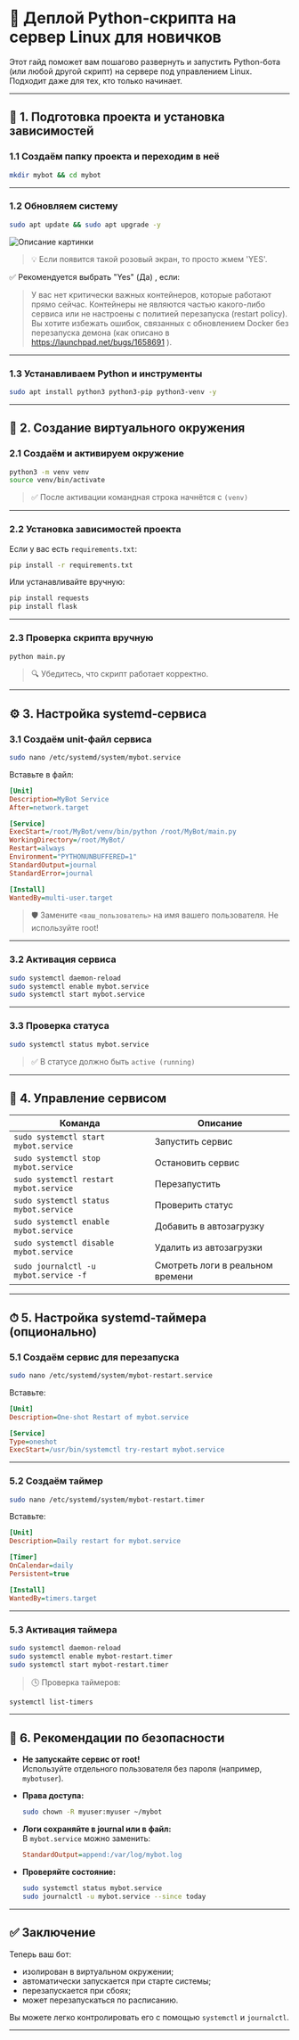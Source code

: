 # 🚀 Деплой Python-скрипта на сервер Linux для новичков

Этот гайд поможет вам пошагово развернуть и запустить Python-бота (или любой другой скрипт) на сервере под управлением Linux. Подходит даже для тех, кто только начинает.

---

## 📁 1. Подготовка проекта и установка зависимостей

### 1.1 Создаём папку проекта и переходим в неё

```bash
mkdir mybot && cd mybot
```

---

### 1.2 Обновляем систему

```bash
sudo apt update && sudo apt upgrade -y
```
![Описание картинки](images/1gv93jds3231.png)

> 💡 Если появится такой розовый экран, то просто жмем 'YES'.

✅ Рекомендуется выбрать "Yes" (Да) , если:
> У вас нет критически важных контейнеров, которые работают прямо сейчас.
> Контейнеры не являются частью какого-либо сервиса или не настроены с политией перезапуска (restart policy).
> Вы хотите избежать ошибок, связанных с обновлением Docker без перезапуска демона (как описано в https://launchpad.net/bugs/1658691 ).

---

### 1.3 Устанавливаем Python и инструменты

```bash
sudo apt install python3 python3-pip python3-venv -y
```

---

## 🐍 2. Создание виртуального окружения

### 2.1 Создаём и активируем окружение

```bash
python3 -m venv venv
source venv/bin/activate
```

> ✅ После активации командная строка начнётся с `(venv)`

---

### 2.2 Установка зависимостей проекта

Если у вас есть `requirements.txt`:

```bash
pip install -r requirements.txt
```

Или устанавливайте вручную:

```bash
pip install requests
pip install flask
```

---

### 2.3 Проверка скрипта вручную

```bash
python main.py
```

> 🔍 Убедитесь, что скрипт работает корректно.

---

## ⚙️ 3. Настройка systemd-сервиса

### 3.1 Создаём unit-файл сервиса

```bash
sudo nano /etc/systemd/system/mybot.service
```

Вставьте в файл:

```ini
[Unit]
Description=MyBot Service
After=network.target

[Service]
ExecStart=/root/MyBot/venv/bin/python /root/MyBot/main.py
WorkingDirectory=/root/MyBot/
Restart=always
Environment="PYTHONUNBUFFERED=1"
StandardOutput=journal
StandardError=journal

[Install]
WantedBy=multi-user.target
```

> 🛡 Замените `<ваш_пользователь>` на имя вашего пользователя. Не используйте root!

---

### 3.2 Активация сервиса

```bash
sudo systemctl daemon-reload
sudo systemctl enable mybot.service
sudo systemctl start mybot.service
```

---

### 3.3 Проверка статуса

```bash
sudo systemctl status mybot.service
```

> ✅ В статусе должно быть `active (running)`

---

## 🔧 4. Управление сервисом

| Команда                                   | Описание                     |
|------------------------------------------|------------------------------|
| `sudo systemctl start mybot.service`     | Запустить сервис            |
| `sudo systemctl stop mybot.service`      | Остановить сервис           |
| `sudo systemctl restart mybot.service`   | Перезапустить               |
| `sudo systemctl status mybot.service`    | Проверить статус            |
| `sudo systemctl enable mybot.service`    | Добавить в автозагрузку     |
| `sudo systemctl disable mybot.service`   | Удалить из автозагрузки     |
| `sudo journalctl -u mybot.service -f`    | Смотреть логи в реальном времени |

---

## ⏱ 5. Настройка systemd-таймера (опционально)

### 5.1 Создаём сервис для перезапуска

```bash
sudo nano /etc/systemd/system/mybot-restart.service
```

Вставьте:

```ini
[Unit]
Description=One-shot Restart of mybot.service

[Service]
Type=oneshot
ExecStart=/usr/bin/systemctl try-restart mybot.service
```

---

### 5.2 Создаём таймер

```bash
sudo nano /etc/systemd/system/mybot-restart.timer
```

Вставьте:

```ini
[Unit]
Description=Daily restart for mybot.service

[Timer]
OnCalendar=daily
Persistent=true

[Install]
WantedBy=timers.target
```

---

### 5.3 Активация таймера

```bash
sudo systemctl daemon-reload
sudo systemctl enable mybot-restart.timer
sudo systemctl start mybot-restart.timer
```

> 🕓 Проверка таймеров:  
```bash
systemctl list-timers
```

---

## 🔐 6. Рекомендации по безопасности

- **Не запускайте сервис от root!**  
  Используйте отдельного пользователя без пароля (например, `mybotuser`).
  
- **Права доступа:**  
  ```bash
  sudo chown -R myuser:myuser ~/mybot
  ```

- **Логи сохраняйте в journal или в файл:**  
  В `mybot.service` можно заменить:  
  ```ini
  StandardOutput=append:/var/log/mybot.log
  ```

- **Проверяйте состояние:**  
  ```bash
  sudo systemctl status mybot.service
  sudo journalctl -u mybot.service --since today
  ```

---

## ✅ Заключение

Теперь ваш бот:

- изолирован в виртуальном окружении;
- автоматически запускается при старте системы;
- перезапускается при сбоях;
- может перезапускаться по расписанию.

Вы можете легко контролировать его с помощью `systemctl` и `journalctl`.

---
